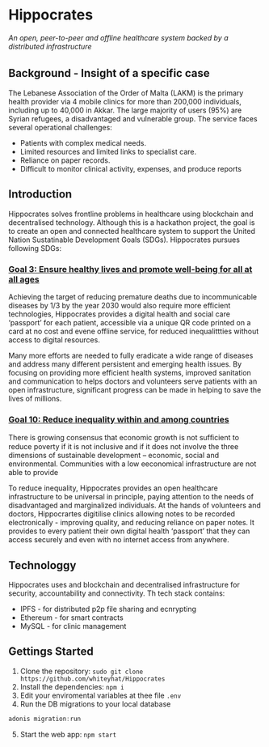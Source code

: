 # Hippocrates
###### An open, peer-to-peer and offline healthcare system backed by a distributed infrastructure 

## Background - Insight of a specific case

The Lebanese Association of the Order of Malta (LAKM) is the primary health provider via 4 mobile clinics for more than 200,000 individuals, including up to 40,000 in Akkar.
The large majority of users (95%) are Syrian refugees, a disadvantaged and vulnerable group.
The service faces several operational challenges:
* Patients with complex medical needs.
* Limited resources and limited links to specialist care.
* Reliance on paper records.
* Difficult to monitor clinical activity, expenses, and produce reports

## Introduction
Hippocrates solves frontline problems in healthcare using blockchain and decentralised technology. Although this is a hackathon project, the goal is to create an open and connected healthcare system to support the United Nation Sustatinable Development Goals (SDGs). Hippocrates pursues following SDGs:

###  [Goal 3: Ensure healthy lives and promote well-being for all at all ages](https://www.un.org/sustainabledevelopment/health/)
Achieving the target of reducing premature deaths due to incommunicable diseases by 1/3 by the year 2030 would also require more efficient technologies, Hippocrates provides a digital health and social care ‘passport’ for each patient, accessible via a unique QR code printed on a card at no cost and evene offline service, for reduced inequalittties without access to digital resources.  

Many more efforts are needed to fully eradicate a wide range of diseases and address many different persistent and emerging health issues. By focusing on providing more efficient health systems, improved sanitation and communication to helps doctors and volunteers serve patients with an open infrastructure, significant progress can be made in helping to save the lives of millions.

###  [Goal 10: Reduce inequality within and among countries](https://www.un.org/sustainabledevelopment/inequality/)
There is growing consensus that economic growth is not sufﬁcient to reduce poverty if it is not inclusive and if it does not involve the three dimensions of sustainable development – economic, social and environmental. Communities with a low eeconomical infrastructure are not able to provide 

To reduce inequality, Hippocrates provides an open healthcare infrastructure to be universal in principle, paying attention to the needs of disadvantaged and marginalized individuals. At the hands of volunteers and doctors, Hippocrartes digitilise clinics allowing notes to be recorded electronically - improving quality, and reducing reliance on paper notes. It provides to every patient their own digital health ‘passport’ that they can access securely and even with no internet access from anywhere.
 

## Technologgy
Hippocrates uses and blockchain and decentralised infrastructure for security, accountability and connectivity. Th tech stack contains:
* IPFS - for distributed p2p file sharing and ecnrypting
* Ethereum - for smart contracts
* MySQL - for clinic management


## Gettings Started
1. Clone the repository: `sudo git clone https://github.com/whiteyhat/Hippocrates`
2. Install the dependencies: `npm i`
3. Edit your enviromental variables at thee file `.env`
4. Run the DB migrations to your local database 
```js
adonis migration:run
```
5. Start the web app: `npm start`
